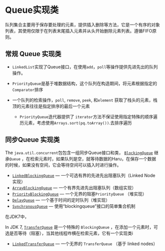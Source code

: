 # Queue实现类

​	队列集合主要用于保存要处理的元素，提供插入删除等方法，它是一个有序的对象列表，其使用仅限于在列表末尾插入元素并从头开始删除元素列表。遵循FIFO原则。



## 常规 Queue 实现类

- `LinkedList`实现了Queue接口，在使用`add`，`poll`等操作提供先进先出的队列操作。

- `PriorityQueue`是基于堆数据结构，这个队列在构造期间，将元素根据指定的`Comparator`排序
- 一个队列的检索操作，`poll`, `remove`, `peek`, 和`element` 获取了栈头的元素，栈顶的元素往往是指定排序的最后一个元素
  - `PriorityQueue`迭代器提供了	`iterator`方法不保证使用指定特殊的顺序遍历元素，考虑使用`Arrays.sort(pq.toArray())`.去排序遍历

## 同步Queue 实现类

The `java.util.concurrent`包包含一组同步Queue接口和类， [`BlockingQueue`](https://docs.oracle.com/javase/8/docs/api/java/util/concurrent/BlockingQueue.html) 继承`Queue` ，在检索元素时，如果队列是空，就等待数据的Haru，在保存一个数据的时候，如果没有空间，它会等待空间可以插入时进行操作。

- [`LinkedBlockingQueue`](https://docs.oracle.com/javase/8/docs/api/java/util/concurrent/LinkedBlockingQueue.html) — 一个可选有界的先进先出阻塞队列（Linked Node 实现）
- [`ArrayBlockingQueue`](https://docs.oracle.com/javase/8/docs/api/java/util/concurrent/ArrayBlockingQueue.html) — 一个有界先进先出阻塞队列（数组实现）
- [`PriorityBlockingQueue`](https://docs.oracle.com/javase/8/docs/api/java/util/concurrent/PriorityBlockingQueue.html) — 一个无界的阻塞`PriorityQueue` （堆实现）
- [`DelayQueue`](https://docs.oracle.com/javase/8/docs/api/java/util/concurrent/DelayQueue.html) —  一个基于时间的定时队列（堆实现）
- [`SynchronousQueue`](https://docs.oracle.com/javase/8/docs/api/java/util/concurrent/SynchronousQueue.html) — 使用“blockingqueue”接口的简单集合机制

在JDK7中，

In JDK 7, [`TransferQueue`](https://docs.oracle.com/javase/8/docs/api/java/util/concurrent/TransferQueue.html) 是一个特殊的 `BlockingQueue` ，在添加一个元素时，可选是否等待（阻塞），当其他线程咋横在检索元素，它有一个实现类i

- [`LinkedTransferQueue`](https://docs.oracle.com/javase/8/docs/api/java/util/concurrent/LinkedTransferQueue.html) — 一个无界的 `TransferQueue` （基于 linked nodes）